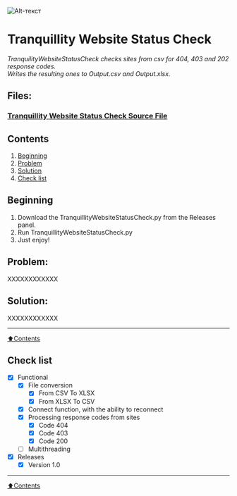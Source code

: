 ![Alt-текст](https://i.ibb.co/1RNd4BC/Tranquillity-Studo.png "Tranquility Studio")

# **Tranquillity Website Status Check**
*TranquilityWebsiteStatusCheck checks sites from csv for 404, 403 and 202 response codes.*  
*Writes the resulting ones to Output.csv and Output.xlsx.*


## **Files:**
### [Tranquillity Website Status Check Source File](https://github.com/TeaGG2020/TranquillityWebsiteStatusCheck/releases/tag/Source)
## **Contents** 

1. [Beginning](#Beginning)
2. [Problem](#Problem)
3. [Solution](#Solution)
4. [Check list](#Check-list)
## **Beginning**
1. Download the TranquillityWebsiteStatusCheck.py from the Releases panel.
3. Run TranquillityWebsiteStatusCheck.py
4. Just enjoy!

## Problem:

XXXXXXXXXXXX

## Solution:  

XXXXXXXXXXXX
____
[:arrow_up:Contents](#Contents)
## **Check list** 

- [X] Functional
	- [X] File conversion  
		- [X] From CSV To XLSX  
		- [X] From XLSX To CSV   
	- [X] Connect function, with the ability to reconnect  
	- [X] Processing response codes from sites  
		- [X] Code 404  
		- [X] Code 403  
		- [X] Code 200   
	- [ ] Multithreading  
- [X] Releases  
    - [X] Version 1.0  
____
[:arrow_up:Contents](#Contents)
